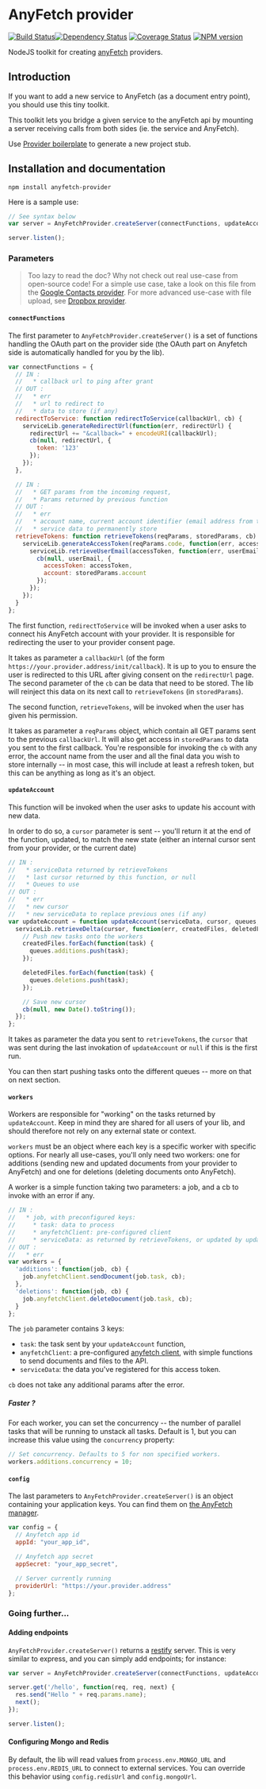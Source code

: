 AnyFetch provider
======================

[![Build Status](https://travis-ci.org/AnyFetch/anyfetch-provider.js.png?branch=master)](https://travis-ci.org/AnyFetch/anyfetch-provider.js)[![Dependency Status](https://gemnasium.com/AnyFetch/anyfetch-provider.js.png)](https://gemnasium.com/AnyFetch/anyfetch-provider.js)
[![Coverage Status](https://coveralls.io/repos/AnyFetch/anyfetch-provider.js/badge.png?branch=master)](https://coveralls.io/r/AnyFetch/anyfetch-provider.js?branch=master)
[![NPM version](https://badge.fury.io/js/anyfetch-provider.png)](http://badge.fury.io/js/anyfetch-provider)

NodeJS toolkit for creating [anyFetch](http://anyfetch.com) providers.

## Introduction
If you want to add a new service to AnyFetch (as a document entry point), you should use this tiny toolkit.

This toolkit lets you bridge a given service to the anyFetch api by mounting a server receiving calls from both sides (ie. the service and AnyFetch).

Use [Provider boilerplate](https://github.com/AnyFetch/provider-boilerplate) to generate a new project stub.

## Installation and documentation

`npm install anyfetch-provider`

Here is a sample use:

```js
// See syntax below
var server = AnyFetchProvider.createServer(connectFunctions, updateAccount, workers, config);

server.listen();
```

### Parameters
> Too lazy to read the doc? Why not check out real use-case from open-source code! For a simple use case, take a look on this file from the [Google Contacts provider](https://github.com/AnyFetch/gcontacts.provider.anyfetch.com/blob/master/lib/index.js). For more advanced use-case with file upload, see [Dropbox provider](https://github.com/AnyFetch/dropbox.provider.anyfetch.com/blob/master/lib/index.js).

#### `connectFunctions`
The first parameter to `AnyFetchProvider.createServer()` is a set of functions handling the OAuth part on the provider side (the OAuth part on Anyfetch side is automatically handled for you by the lib).

```js
var connectFunctions = {
  // IN :
  //   * callback url to ping after grant
  // OUT :
  //   * err
  //   * url to redirect to
  //   * data to store (if any)
  redirectToService: function redirectToService(callbackUrl, cb) {
    serviceLib.generateRedirectUrl(function(err, redirectUrl) {
      redirectUrl += "&callback=" + encodeURI(callbackUrl);
      cb(null, redirectUrl, {
        token: '123'
      });
    });
  },

  // IN :
  //   * GET params from the incoming request,
  //   * Params returned by previous function
  // OUT :
  //   * err
  //   * account name, current account identifier (email address from the user for instance)
  //   * service data to permanently store
  retrieveTokens: function retrieveTokens(reqParams, storedParams, cb) {
    serviceLib.generateAccessToken(reqParams.code, function(err, accessToken) {
      serviceLib.retrieveUserEmail(accessToken, function(err, userEmail) {
        cb(null, userEmail, {
          accessToken: accessToken,
          account: storedParams.account
        });
      });
    });
  }
};
```

The first function, `redirectToService` will be invoked when a user asks to connect his AnyFetch account with your provider. It is responsible for redirecting the user to your provider consent page.

It takes as parameter a `callbackUrl` (of the form `https://your.provider.address/init/callback`). It is up to you to ensure the user is redirected to this URL after giving consent on the `redirectUrl` page.
The second parameter of the `cb` can be data that need to be stored. The lib will reinject this data on its next call to `retrieveTokens` (in `storedParams`). 

The second function, `retrieveTokens`, will be invoked when the user has given his permission.

It takes as parameter a `reqParams` object, which contain all GET params sent to the previous `callbackUrl`. It will also get access in `storedParams` to data you sent to the first callback.
You're responsible for invoking the `cb` with any error, the account name from the user and all the final data you wish to store internally -- in most case, this will include at least a refresh token, but this can be anything as long as it's an object.

#### `updateAccount`
This function will be invoked when the user asks to update his account with new data.

In order to do so, a `cursor` parameter is sent -- you'll return it at the end of the function, updated, to match the new state (either an internal cursor sent from your provider, or the current date)

```js
// IN :
//   * serviceData returned by retrieveTokens
//   * last cursor returned by this function, or null
//   * Queues to use
// OUT :
//   * err
//   * new cursor
//   * new serviceData to replace previous ones (if any)
var updateAccount = function updateAccount(serviceData, cursor, queues, cb) {
  serviceLib.retrieveDelta(cursor, function(err, createdFiles, deletedFiles) {
    // Push new tasks onto the workers
    createdFiles.forEach(function(task) {
      queues.additions.push(task);
    });

    deletedFiles.forEach(function(task) {
      queues.deletions.push(task);
    });

    // Save new cursor
    cb(null, new Date().toString());
  });
};
```

It takes as parameter the data you sent to `retrieveTokens`, the `cursor` that was sent during the last invokation of `updateAccount` or `null` if this is the first run.

You can then start pushing tasks onto the different queues -- more on that on next section.

#### `workers`
Workers are responsible for "working" on the tasks returned by `updateAccount`. Keep in mind they are shared for all users of your lib, and should therefore not rely on any external state or context.

`workers` must be an object where each key is a specific worker with specific options. For nearly all use-cases, you'll only need two workers: one for additions (sending new and updated documents from your provider to AnyFetch) and one for deletions (deleting documents onto AnyFetch).

A worker is a simple function taking two parameters: a job, and a cb to invoke with an error if any.

```js
// IN :
//   * job, with preconfigured keys:
//     * task: data to process
//     * anyfetchClient: pre-configured client
//     * serviceData: as returned by retrieveTokens, or updated by updateAccount (third optional parameter for cb)
// OUT :
//   * err
var workers = {
  'additions': function(job, cb) {
    job.anyfetchClient.sendDocument(job.task, cb);
  },
  'deletions': function(job, cb) {
    job.anyfetchClient.deleteDocument(job.task, cb);
  }
};
```

The `job` parameter contains 3 keys:

* `task`: the task sent by your `updateAccount` function,
* `anyfetchClient`: a pre-configured [anyfetch client](https://github.com/AnyFetch/anyfetch.js), with simple functions to send documents and files to the API.
* `serviceData`: the data you've registered for this access token.

`cb` does not take any additional params after the error.

##### Faster ?
For each worker, you can set the concurrency -- the number of parallel tasks that will be running to unstack all tasks. Default is 1, but you can increase this value using the `concurrency` property:

```js
// Set concurrency. Defaults to 5 for non specified workers.
workers.additions.concurrency = 10;
```

#### `config`
The last parameters to `AnyFetchProvider.createServer()` is an object containing your application keys. You can find them on [the AnyFetch manager](https://manager.anyfetch.com).

```js
var config = {
  // Anyfetch app id
  appId: "your_app_id",

  // Anyfetch app secret
  appSecret: "your_app_secret",

  // Server currently running
  providerUrl: "https://your.provider.address"
};
```

### Going further...
#### Adding endpoints
`AnyFetchProvider.createServer()` returns a [restify](http://mcavage.me/node-restify/) server. This is very similar to express, and you can simply add endpoints; for instance:

```js
var server = AnyFetchProvider.createServer(connectFunctions, updateAccount, workers, config);

server.get('/hello', function(req, req, next) {
  res.send("Hello " + req.params.name);
  next();
});

server.listen();
```


#### Configuring Mongo and Redis
By default, the lib will read values from `process.env.MONGO_URL` and `process.env.REDIS_URL` to connect to external services. You can override this behavior using `config.redisUrl` and `config.mongoUrl`.
